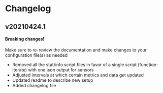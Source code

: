 # Changelog

## v20210424.1
#### Breaking changes!
Make sure to re-review the documentation and make changes to your configuration file(s) as needed
- Removed all the stat/info script files in favor of a single script (function-iterate) with one json output for sensors
- Adjusted intervals at which certain metrics and data get updated
- Updated readme to describe new setup
- Added changelog file
